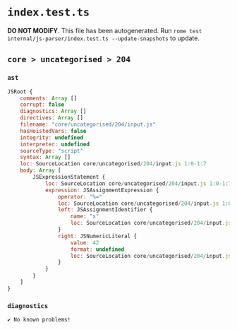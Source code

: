 # `index.test.ts`

**DO NOT MODIFY**. This file has been autogenerated. Run `rome test internal/js-parser/index.test.ts --update-snapshots` to update.

## `core > uncategorised > 204`

### `ast`

```javascript
JSRoot {
	comments: Array []
	corrupt: false
	diagnostics: Array []
	directives: Array []
	filename: "core/uncategorised/204/input.js"
	hasHoistedVars: false
	integrity: undefined
	interpreter: undefined
	sourceType: "script"
	syntax: Array []
	loc: SourceLocation core/uncategorised/204/input.js 1:0-1:7
	body: Array [
		JSExpressionStatement {
			loc: SourceLocation core/uncategorised/204/input.js 1:0-1:7
			expression: JSAssignmentExpression {
				operator: "%="
				loc: SourceLocation core/uncategorised/204/input.js 1:0-1:7
				left: JSAssignmentIdentifier {
					name: "x"
					loc: SourceLocation core/uncategorised/204/input.js 1:0-1:1 (x)
				}
				right: JSNumericLiteral {
					value: 42
					format: undefined
					loc: SourceLocation core/uncategorised/204/input.js 1:5-1:7
				}
			}
		}
	]
}
```

### `diagnostics`

```
✔ No known problems!

```
